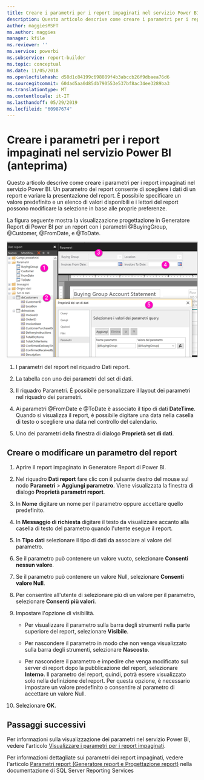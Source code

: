 ```yaml
---
title: Creare i parametri per i report impaginati nel servizio Power BI (anteprima)
description: Questo articolo descrive come creare i parametri per i report impaginati nel servizio Power BI.
author: maggiesMSFT
ms.author: maggies
manager: kfile
ms.reviewer: ''
ms.service: powerbi
ms.subservice: report-builder
ms.topic: conceptual
ms.date: 11/05/2018
ms.openlocfilehash: d58d1c84199c698089f4b3abccb26f9dbaea76d6
ms.sourcegitcommit: 60dad5aa0d85db790553e537bf8ac34ee3289ba3
ms.translationtype: MT
ms.contentlocale: it-IT
ms.lasthandoff: 05/29/2019
ms.locfileid: "60987674"
---
```

# <a name="create-parameters-for-paginated-reports-in-the-power-bi-service-preview"></a>Creare i parametri per i report impaginati nel servizio Power BI (anteprima)

Questo articolo descrive come creare i parametri per i report impaginati nel servizio Power BI.  Un parametro del report consente di scegliere i dati di un report e variare la presentazione del report. È possibile specificare un valore predefinito e un elenco di valori disponibili e i lettori del report possono modificare la selezione in base alle proprie preferenze.  

La figura seguente mostra la visualizzazione progettazione in Generatore Report di Power BI per un report con i parametri @BuyingGroup, @Customer, @FromDate, e @ToDate. 
  
![Parametri in Generatore report](media/paginated-reports-parameters/power-bi-paginated-parameters-report-builder.png)
  
1.  I parametri del report nel riquadro Dati report.  
  
2.  La tabella con uno dei parametri del set di dati.  
  
3.  Il riquadro Parametri. È possibile personalizzare il layout dei parametri nel riquadro dei parametri. 
  
4.  Ai parametri @FromDate e @ToDate è associato il tipo di dati **DateTime**. Quando si visualizza il report, è possibile digitare una data nella casella di testo o scegliere una data nel controllo del calendario. 

5.  Uno dei parametri della finestra di dialogo **Proprietà set di dati**.  

  
## <a name="create-or-edit-a-report-parameter"></a>Creare o modificare un parametro del report  
  
1.  Aprire il report impaginato in Generatore Report di Power BI.

1. Nel riquadro **Dati report** fare clic con il pulsante destro del mouse sul nodo **Parametri** > **Aggiungi parametro**. Viene visualizzata la finestra di dialogo **Proprietà parametri report**.  
  
2.  In **Nome** digitare un nome per il parametro oppure accettare quello predefinito.  
  
3.  In **Messaggio di richiesta** digitare il testo da visualizzare accanto alla casella di testo del parametro quando l'utente esegue il report.  
  
4.  In **Tipo dati** selezionare il tipo di dati da associare al valore del parametro.  
  
5.  Se il parametro può contenere un valore vuoto, selezionare **Consenti nessun valore**.  
  
6.  Se il parametro può contenere un valore Null, selezionare **Consenti valore Null**.  
  
7.  Per consentire all'utente di selezionare più di un valore per il parametro, selezionare **Consenti più valori**.  
  
8.  Impostare l'opzione di visibilità.  
  
    -   Per visualizzare il parametro sulla barra degli strumenti nella parte superiore del report, selezionare **Visibile**.  
  
    -   Per nascondere il parametro in modo che non venga visualizzato sulla barra degli strumenti, selezionare **Nascosto**.  
  
    -   Per nascondere il parametro e impedire che venga modificato sul server di report dopo la pubblicazione del report, selezionare **Interno**. Il parametro del report, quindi, potrà essere visualizzato solo nella definizione del report. Per questa opzione, è necessario impostare un valore predefinito o consentire al parametro di accettare un valore Null.  
  
9. Selezionare **OK**. 
  
## <a name="next-steps"></a>Passaggi successivi

Per informazioni sulla visualizzazione dei parametri nel servizio Power BI, vedere l'articolo [Visualizzare i parametri per i report impaginati](paginated-reports-view-parameters.md).

Per informazioni dettagliate sui parametri dei report impaginati, vedere l'articolo [Parametri report (Generatore report e Progettazione report)](https://docs.microsoft.com/sql/reporting-services/report-design/report-parameters-report-builder-and-report-designer) nella documentazione di SQL Server Reporting Services  
